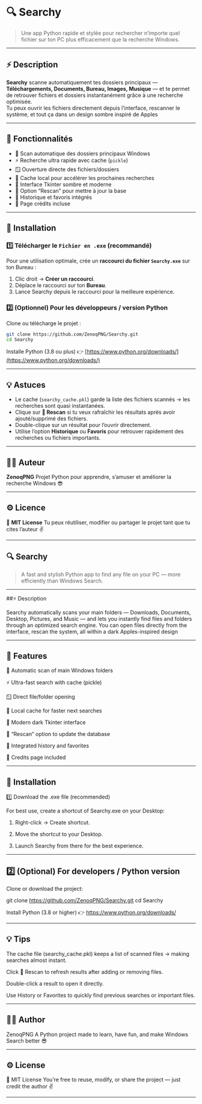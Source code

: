 # 🔍 Searchy  

> Une app Python rapide et stylée pour rechercher n’importe quel fichier sur ton PC plus efficacement que la recherche Windows.  

---

## ⚡️ Description
**Searchy** scanne automatiquement tes dossiers principaux — **Téléchargements, Documents, Bureau, Images, Musique** — et te permet de retrouver fichiers et dossiers instantanément grâce à une recherche optimisée.  
Tu peux ouvrir les fichiers directement depuis l’interface, rescanner le système, et tout ça dans un design sombre inspiré de Apples 

---

## 🧠 Fonctionnalités
- 📁 Scan automatique des dossiers principaux Windows  
- ⚡ Recherche ultra rapide avec cache (`pickle`)  
- 🪟 Ouverture directe des fichiers/dossiers  
- 💾 Cache local pour accélérer les prochaines recherches  
- 🎨 Interface Tkinter sombre et moderne  
- 🔄 Option “Rescan” pour mettre à jour la base  
- 📝 Historique et favoris intégrés  
- 🎁 Page crédits incluse  

---

## 🧩 Installation

### 1️⃣ Télécharger le `Fichier en .exe` (recommandé)
Pour une utilisation optimale, crée un **raccourci du fichier `Searchy.exe`** sur ton Bureau :

1. Clic droit → **Créer un raccourci**.  
2. Déplace le raccourci sur ton **Bureau**.
3. Lance Searchy depuis le raccourci pour la meilleure expérience.

### 2️⃣ (Optionnel) Pour les développeurs / version Python
Clone ou télécharge le projet :
```bash
git clone https://github.com/ZenoqPNG/Searchy.git
cd Searchy
````

Installe Python (3.8 ou plus) 👉 [https://www.python.org/downloads/](https://www.python.org/downloads/)

---

## 💡 Astuces

* Le cache (`searchy_cache.pkl`) garde la liste des fichiers scannés → les recherches sont quasi instantanées.
* Clique sur **🔄 Rescan** si tu veux rafraîchir les résultats après avoir ajouté/supprimé des fichiers.
* Double-clique sur un résultat pour l’ouvrir directement.
* Utilise l’option **Historique** ou **Favoris** pour retrouver rapidement des recherches ou fichiers importants.

---

## 👨‍💻 Auteur

**ZenoqPNG**
Projet Python pour apprendre, s’amuser et améliorer la recherche Windows 😎

---

## ⚙️ Licence

📝 **MIT License**
Tu peux réutiliser, modifier ou partager le projet tant que tu cites l’auteur ✌️

---

## 🔍 Searchy

> A fast and stylish Python app to find any file on your PC — more efficiently than Windows Search.




---

##⚡️ Description

Searchy automatically scans your main folders — Downloads, Documents, Desktop, Pictures, and Music — and lets you instantly find files and folders through an optimized search engine.
You can open files directly from the interface, rescan the system, all within a dark Apples-inspired design 


---

## 🧠 Features

📁 Automatic scan of main Windows folders

⚡ Ultra-fast search with cache (pickle)

🪟 Direct file/folder opening

💾 Local cache for faster next searches

🎨 Modern dark Tkinter interface

🔄 “Rescan” option to update the database

📝 Integrated history and favorites

🎁 Credits page included



---

## 🧩 Installation

1️⃣ Download the .exe file (recommended)

For best use, create a shortcut of Searchy.exe on your Desktop:

1. Right-click → Create shortcut.


2. Move the shortcut to your Desktop.


3. Launch Searchy from there for the best experience.




---

## 2️⃣ (Optional) For developers / Python version

Clone or download the project:

git clone https://github.com/ZenoqPNG/Searchy.git
cd Searchy

Install Python (3.8 or higher) 👉 https://www.python.org/downloads/


---

## 💡 Tips

The cache file (searchy_cache.pkl) keeps a list of scanned files → making searches almost instant.

Click 🔄 Rescan to refresh results after adding or removing files.

Double-click a result to open it directly.

Use History or Favorites to quickly find previous searches or important files.



---

## 👨‍💻 Author

ZenoqPNG
A Python project made to learn, have fun, and make Windows Search better 😎


---

## ⚙️ License

📝 MIT License
You’re free to reuse, modify, or share the project — just credit the author ✌️


---

